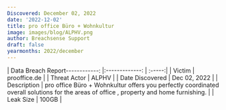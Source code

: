 ```yaml
---
Discovered: December 02, 2022
date: '2022-12-02'
title: pro office Büro + Wohnkultur
image: images/blog/ALPHV.png
author: Breachsense Support
draft: false
yearmonths: 2022/december
---
```


| Data Breach Report------------:     |:-------------:    | :-----:|
| Victim      | prooffice.de      | 
| Threat Actor      | ALPHV      | 
| Date Discovered      | Dec 02, 2022      | 
| Description      | pro office Büro + Wohnkultur offers you perfectly coordinated overall solutions for the areas of office , property and home furnishing.      | 
| Leak Size      | 100GB      | 

